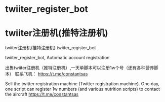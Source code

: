 # twiiter_register_bot
# twiiter注册机(推特注册机)
twiiter注册机(推特注册机) twiiter_register_bot


twiiter_register_bot,  Automatic account registration


出售twiiter注册机（推特注册机）,一天单脚本可以注册1w个号（还有各种营养脚本）
联系飞机：
https://t.me/constantsas


Sell the twitter registration machine (Twitter registration machine). One day, one script can register 1w numbers (and various nutrition scripts) to contact the aircraft
https://t.me/constantsas
